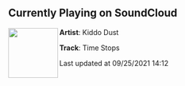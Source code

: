 ## Currently Playing on SoundCloud

[<img align="left" width="100" src="https://i1.sndcdn.com/artworks-KyciQubeeBl867eh-jmDMQw-t500x500.jpg">](https://soundcloud.com/kiddodust/time-stops)

**Artist**: Kiddo Dust 

**Track**: Time Stops

Last updated at 09/25/2021 14:12
